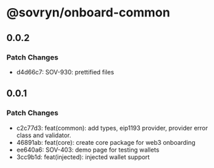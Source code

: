 # @sovryn/onboard-common

## 0.0.2

### Patch Changes

- d4d66c7: SOV-930: prettified files

## 0.0.1

### Patch Changes

- c2c77d3: feat(common): add types, eip1193 provider, provider error class and validator.
- 46891ab: feat(core): create core package for web3 onboarding
- ee640a6: SOV-403: demo page for testing wallets
- 3cc9b1d: feat(injected): injected wallet support
